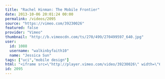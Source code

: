 ```yaml
---
title: "Rachel Hinman: The Mobile Frontier"
date: 2013-10-06 20:01:24 00:00
permalink: /videos/2095
source: "https://vimeo.com/39230026"
featured: false
provider: "Vimeo"
thumbnail: "http://b.vimeocdn.com/ts/270/499/270499597_640.jpg"
user:
  id: 1088
  username: "walkinbyfaith10"
  name: "Jessica Sun"
tags: ["uci","mobile design"]
html: "<iframe src=\"http://player.vimeo.com/video/39230026\" width=\"640\" height=\"360\" frameborder=\"0\" webkitallowfullscreen mozallowfullscreen allowfullscreen></iframe>"
id: 2095
---
```


